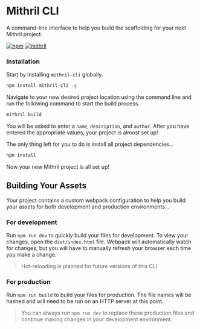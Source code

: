 # Mithril CLI
A command-line interface to help you build the scaffolding for your next Mithril project.

[![npm](https://img.shields.io/npm/v/mithril-cli.svg)](https://www.npmjs.com/package/mithril-cli) [![mithril](https://img.shields.io/badge/mithril-1.1.3-blue.svg)](https://mithril.js.org/)

### Installation
Start by installing `mithril-cli` globally.

```sh
npm install mithril-cli -g
```

Navigate to your new desired project location using the command line and run the following command to start the build process.

```sh
mithril build
```

You will be asked to enter a `name`, `description`, and `author`. After you have entered the appropriate values, your project is almost set up!

The only thing left for you to do is install all project dependencies...

```sh
npm install
```

Now your new Mithril project is all set up!

## Building Your Assets

Your project contains a custom webpack configuration to help you build your assets for both development and production environments...

### For development

Run `npm run dev` to quickly build your files for development. To view your changes, open the `dist/index.html` file. Webpack will automatically watch for changes, but you will have to manually refresh your browser each time you make a change.

> Hot-reloading is planned for future versions of this CLI

### For production

Run `npm run build` to build your files for production. The file names will be hashed and will need to be run on an HTTP server at this point.

> You can always run `npm run dev` to replace these production files and continue making changes in your development environment.
